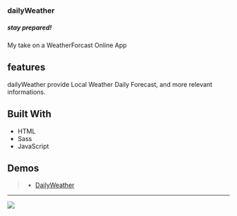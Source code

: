 ### dailyWeather

##### stay prepared!

My take on a WeatherForcast Online App

## features

dailyWeather provide Local Weather Daily Forecast, and more relevant informations.

## Built With

- HTML
- Sass
- JavaScript

## Demos

> - [DailyWeather](https://zakarya-mks.github.io/dailyWeather/)

---

<img src="https://user-images.githubusercontent.com/59210574/104911418-1c984700-598b-11eb-89ab-f4dc25809515.png">
